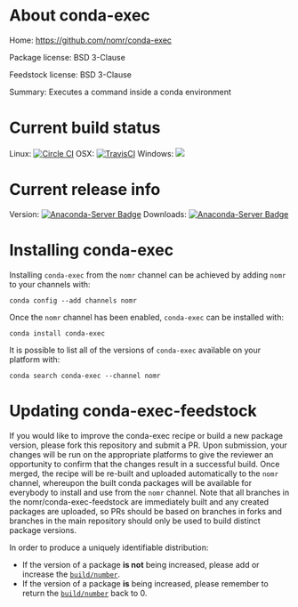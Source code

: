 About conda-exec
================

Home: https://github.com/nomr/conda-exec

Package license: BSD 3-Clause

Feedstock license: BSD 3-Clause

Summary: Executes a command inside a conda environment



Current build status
====================

Linux: [![Circle CI](https://circleci.com/gh/nomr/conda-exec-feedstock.svg?style=shield)](https://circleci.com/gh/nomr/conda-exec-feedstock)
OSX: [![TravisCI](https://travis-ci.org/nomr/conda-exec-feedstock.svg?branch=master)](https://travis-ci.org/nomr/conda-exec-feedstock)
Windows: ![](https://cdn.rawgit.com/nomr/conda-smithy/90845bba35bec53edac7a16638aa4d77217a3713/conda_smithy/static/disabled.svg)

Current release info
====================
Version: [![Anaconda-Server Badge](https://anaconda.org/nomr/conda-exec/badges/version.svg)](https://anaconda.org/nomr/conda-exec)
Downloads: [![Anaconda-Server Badge](https://anaconda.org/nomr/conda-exec/badges/downloads.svg)](https://anaconda.org/nomr/conda-exec)

Installing conda-exec
=====================

Installing `conda-exec` from the `nomr` channel can be achieved by adding `nomr` to your channels with:

```
conda config --add channels nomr
```

Once the `nomr` channel has been enabled, `conda-exec` can be installed with:

```
conda install conda-exec
```

It is possible to list all of the versions of `conda-exec` available on your platform with:

```
conda search conda-exec --channel nomr
```




Updating conda-exec-feedstock
=============================

If you would like to improve the conda-exec recipe or build a new
package version, please fork this repository and submit a PR. Upon submission,
your changes will be run on the appropriate platforms to give the reviewer an
opportunity to confirm that the changes result in a successful build. Once
merged, the recipe will be re-built and uploaded automatically to the
`nomr` channel, whereupon the built conda packages will be available for
everybody to install and use from the `nomr` channel.
Note that all branches in the nomr/conda-exec-feedstock are
immediately built and any created packages are uploaded, so PRs should be based
on branches in forks and branches in the main repository should only be used to
build distinct package versions.

In order to produce a uniquely identifiable distribution:
 * If the version of a package **is not** being increased, please add or increase
   the [``build/number``](http://conda.pydata.org/docs/building/meta-yaml.html#build-number-and-string).
 * If the version of a package **is** being increased, please remember to return
   the [``build/number``](http://conda.pydata.org/docs/building/meta-yaml.html#build-number-and-string)
   back to 0.
